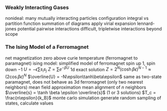### Weakly Interacting Gases
nonideal: many mutually interacting particles
configuration integral vs partition function
summation of diagrams
	apply virial expansion
	lennard-jones potential
	pairwise interactions difficult, tripletwise interactions beyond scope
### The Ising Model of a Ferromagnet
net magnetization zero above curie temperature (ferromagnet to paramagnet)
ising model: simplified model of ferromagnet
	spin up $1$, spin down $-1$
	$U = -\epsilon \sum s_is_j$
	$Z = \sum e^{-\beta U}$
	1d exact solution
		$Z = 2^N(\cosh \beta\epsilon)^{N-1} \approx (2\cos \beta\epsilon)^N$
		$\overline{U} = -N\epsilon\tanh\beta\epsilon$
		same as two-state paramagnet,  does not behave as 3d ferromagnet (only two nearest neighbors)
	mean field approximation
		mean alignment of $n$ neighbors
		$\overline{s} = \tanh \beta \epsilon \overline{s}$ (1 or 3 solutions)
		$T_c = \frac{n\epsilon}{k_B}$
	monte carlo simulation
		generate random sampling of states, calculate values